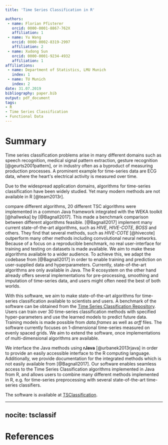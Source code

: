 ```yaml
---
title: 'Time Series Classification in R'

authors:
 - name: Florian Pfisterer
   orcid: 0000-0001-8867-762X
   affiliation: 1
 - name: Yu Wang
   orcid: 0000-0002-8319-2997
   affiliation: 2
 - name: Xudong Sun
   orcid: 0000-0001-9234-4932
   affiliation: 1
affiliations:
 - name: Department of Statistics, LMU Munich
   index: 1
 - name: TU Munich
   index: 2
date: 31.07.2019
bibliography: paper.bib
output: pdf_document
tags:
- R
- Time Series Classification
- Functional Data
---
```


# Summary
Time series classification problems arise in many different domains such as speech recognition, medical signal pattern extraction, gesture recognition [@geurts2001pattern], or in industry often as a byproduct of measuring production processes.
A prominent example for time-series data are ECG data, where the heart's electrical activity is measured over time.

Due to the widespread application domains, algorithms for time-series classification have been widely studied.
Yet many modern methods are not available in R [@team2013r].

compare different algorithms, 20 different TSC algorithms were implemented in a common Java framework integrated with the WEKA toolkit [@hallweka] by [@Bagnall2017].
This made a benchmark comparison between different algorithms feasible.
[@Bagnall2017] implement many current state-of-the-art algorithms, such as *HIVE*, *HIVE-COTE*, *BOSS* and others.
They find that several methods, such as *HIVE-COTE* [@hivecote] outperform many other methods including convolutional neural networks.
Because of a focus on a reproducible benchmark, no real user-interface for training and testing on datasets is made available.
We aim to make these algorithms available to a wider audience.
To achieve this, we adapt the codebase from [@Bagnall2017] in order to enable training and prediction on user-supplied data and hyperparameters.
Currently, state-of-the-art algorithms are only available in Java.
The R ecosystem on the other hand already offers several implementations for pre-processing, smoothing and imputation of time-series data, and users might often need the best of both worlds.

With this software, we aim to make state-of-the-art algorithms for time-series classification available to scientists and users. A benchmark of the software can be obtained from the [Time Series Classification Repository](http://timeseriesclassification.com/).
Users can train over 30 time-series classification methods with specified hyper-parameters and use the learned models to predict future data.
Training models is made possible from *data.frames* as well as *arff* files.
The software currently focuses on 1-dimensional time-series measured on evenly spaced grids.
We aim to extend the software, once implementations of multi-dimensional algorithms are available.

We interface the Java methods using **rJava** [@urbanek2013rjava] in order to provide an easily accessible interface to the R computing language.
Additionally, we provide documentation for the integrated methods which is not easily available from [@Bagnall2017].
Our software enables seamless access to the Time Series Classification algorithms implemented in Java from R, and allows users to combine many different methods implemented in R, e.g. for time-series preprocessing with several state-of-the-art time-series classifiers.

The software is available at [TSClassification](https://github.com/compstat-lmu/TSClassification).

---
nocite: tsclassif
---

# References



